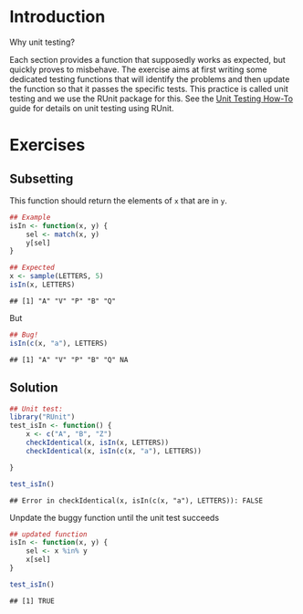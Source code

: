 
# Introduction

Why unit testing?

Each section provides a function that supposedly works as expected,
but quickly proves to misbehave. The exercise aims at first writing
some dedicated testing functions that will identify the problems and
then update the function so that it passes the specific tests. This
practice is called unit testing and we use the RUnit package for
this. See the
[Unit Testing How-To](http://bioconductor.org/developers/how-to/unitTesting-guidelines/)
guide for details on unit testing using RUnit.

# Exercises

## Subsetting

This function should return the elements of `x` that are in `y`.


```r
## Example
isIn <- function(x, y) {
    sel <- match(x, y)
    y[sel]
}

## Expected
x <- sample(LETTERS, 5)
isIn(x, LETTERS)
```

```
## [1] "A" "V" "P" "B" "Q"
```
But


```r
## Bug!
isIn(c(x, "a"), LETTERS)
```

```
## [1] "A" "V" "P" "B" "Q" NA
```

## Solution


```r
## Unit test:
library("RUnit")
test_isIn <- function() {
    x <- c("A", "B", "Z")
    checkIdentical(x, isIn(x, LETTERS))
    checkIdentical(x, isIn(c(x, "a"), LETTERS))

}

test_isIn()
```

```
## Error in checkIdentical(x, isIn(c(x, "a"), LETTERS)): FALSE
```

Unpdate the buggy function until the unit test succeeds


```r
## updated function
isIn <- function(x, y) {
    sel <- x %in% y
    x[sel]
}

test_isIn()
```

```
## [1] TRUE
```
